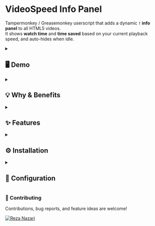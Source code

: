 # VideoSpeed Info Panel

Tampermonkey / Greasemonkey userscript that adds a dynamic **`!` info panel** to all HTML5 videos.  
It shows **watch time** and **time saved** based on your current playback speed, and auto-hides when idle.

<details>
<summary><h2>🖥 Demo</h2></summary>

<img width="330" height="auto" alt="Demo Screenshot - YouTube-1" src="https://github.com/user-attachments/assets/9da4fdaf-85d9-44bc-98db-3c3801377bef" />
<img width="311" height="auto" alt="Demo Screenshot - YouTube-2" src="https://github.com/user-attachments/assets/a6c8dc17-cdd1-4ca4-86ea-76dad0af4b87" />

<details>
  <summary><h3>Explained</h3></summary>
This panel is a **video time summary**, shown in `hh\:mm\:ss` format:

* **Watch: 00:04:54** → At your current playback speed, finishing this video will take 4 minutes and 54 seconds.
* **Saved: 00:01:57 (28.6%)** → This means you have **saved 1 minute and 57 seconds of actual watch time** compared to normal speed (1x), which equals 28.6% of the video duration.

**In short:** it clearly shows **how long you’ll actually spend** and **how much viewing time you’ve effectively saved**.

</details>
</details>

<details>
<summary><h2>💡 Why & Benefits</h2></summary>

- Save time by watching videos faster while still knowing exactly **how much time you actually spend**.  
- Track **how many minutes/hours you saved** compared to normal speed.  
- Keep awareness of your viewing habits — helps with **productivity** and better **time management**.  
- Lightweight, no external dependencies, works everywhere with HTML5 videos.  

</details>

<details>
<summary><h2>✨ Features</h2></summary>

- Works on **all HTML5 videos** across the web.  
- Small `!` icon in the **top-left corner** of each video.  
- Hover over the icon to see:
  - Effective watch time (adjusted by playback speed)  
  - Time saved (absolute + percentage)  
- **Auto-hide** after mouse inactivity (default 3s).  
- Overlay stays in position even on resize or fullscreen.  

</details>

<details>
<summary><h2>⚙️ Installation</h2></summary>

1. Install [Tampermonkey](https://www.tampermonkey.net/) (or any compatible userscript manager).  
2. [Click here to install the script](./videospeed-info-panel.user.js)  
   *(or copy & paste the code into a new Tampermonkey script).*  
3. Open any page with HTML5 video (YouTube, Vimeo, etc.) and enjoy!  

</details>

<details>
<summary><h2>🔧 Configuration</h2></summary>

Inside the script, you can tweak these constants:  

- `MARGIN_X_SCALE` / `MARGIN_Y_SCALE` → position relative to video frame.  
- `ICON_SIZE_PX` → size of the `!` icon.  
- `MOUSE_IDLE_MS` → idle timeout before hiding the overlay.  

</details>

### 🤝 Contributing</summary>

Contributions, bug reports, and feature ideas are welcome!  

[![Reza Nazari](https://images.weserv.nl/?url=https://avatars.githubusercontent.com/u/127698692?v=4&w=35&h=35&mask=circle)](https://github.com/reza-nzri)

